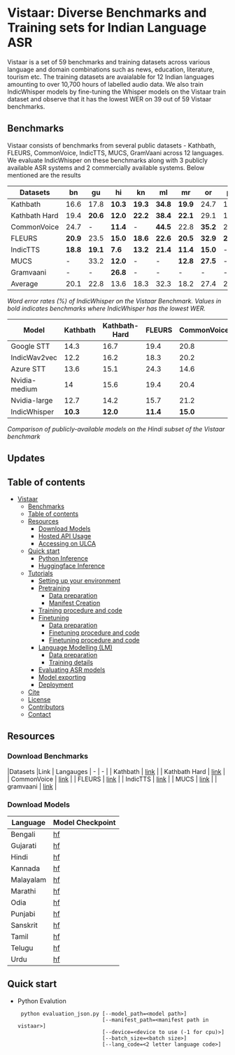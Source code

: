 # Vistaar: Diverse Benchmarks and Training sets for Indian Language ASR

 Vistaar is a set of 59 benchmarks and training datasets across various language and domain combinations such as news, education, literature, tourism etc. The training datasets are avaialable for 12 Indian languages amounting to over 10,700 hours of labelled audio data. We also train IndicWhisper models by fine-tuning the Whisper models on the Vistaar train dataset and observe that it has the lowest WER on 39 out of 59 Vistaar benchmarks.
 
## Benchmarks
Vistaar consists of benchmarks from several public datasets - Kathbath, FLEURS, CommonVoice, IndicTTS, MUCS, GramVaani across 12 languages. We evaluate IndicWhisper on these benchmarks along with 3 publicly available ASR systems and 2 commercially available systems. Below mentioned are the results

| Datasets      | bn       | gu       | hi       | kn       | ml       | mr       | or       | pa       | sa   | ta       | te       | ur       | avg   |
|---------------|----------|----------|----------|----------|----------|----------|----------|----------|------|----------|----------|----------|-------|
| Kathbath      | 16.6     | 17.8     | **10.3** | **19.3** | **34.8** | **19.9** | 24.7     | 16.9     | 45.6 | **24.2** | 25       | **11.9** | 22.3  |
| Kathbath Hard | 19.4     | **20.6** | **12.0** | **22.2** | **38.4** | **22.1** | 29.1     | 19.7     | 50.5 | **27.5** | 27.8     | **14.7** | 25.3  |
| CommonVoice   | 24.7     | -        | **11.4** | -        | **44.5** | 22.8     | **35.2** | 22.4     | -    | **29.2** | -        | 31.7     | 27.8  |
| FLEURS        | **20.9** | 23.5     | **15.0** | **18.6** | **22.6** | **20.5** | **32.9** | **23.1** | -    | **25.2** | **25.4** | **19.2** | 22.5  |
| IndicTTS      | **18.8** | **19.1** | **7.6**  | **13.2** | **21.4** | **11.4** | **15.0** | -        | -    | **17.2** | 33.8     | -        | 17.5  |
| MUCS          | -        | 33.2     | **12.0** | -        | -        | **12.8** | **27.5** | -        | -    | 28.3     | 32.1     | -        | 24.3  |
| Gramvaani     | -        | -        | **26.8** | -        | -        | -        | -        | -        | -    | -        | -        | -        | 26.8  |
| Average       | 20.1     | 22.8     | 13.6     | 18.3     | 32.3     | 18.2     | 27.4     | 20.5     | 48   | 25.3     | 28.8     | 19.4     | 24.6  |

*Word error rates (%) of IndicWhisper on the Vistaar Benchmark. Values in bold indicates benchmarks where IndicWhisper has the lowest WER.*


| Model         | Kathbath | Kathbath-Hard | FLEURS   | CommonVoice | IndicTTS | MUCS         | Gramvaani | Average   |
|---------------|----------|---------------|----------|-------------|----------|--------------|-----------|-----------|
| Google STT    | 14.3     | 16.7          | 19.4     | 20.8        | 18.3     | 17.8         | 59.9      | 23.9      |
| IndicWav2vec  | 12.2     | 16.2          | 18.3     | 20.2        | 15       | 22.9         | 42.1      | 21        |
| Azure STT     | 13.6     | 15.1          | 24.3     | 14.6        | 15.2     | 15.1         | 42.3      | 20        |
| Nvidia-medium | 14       | 15.6          | 19.4     | 20.4        | 12.3     | 12.4         | 41.3      | 19.4      |
| Nvidia-large  | 12.7     | 14.2          | 15.7     | 21.2        | 12.2     | **11.8**     | 42.6      | 18.6      |
| IndicWhisper  | **10.3** | **12.0**      | **11.4** | **15.0**    | **7.6**  | 12           | **26.8**  | **13.6**  |

*Comparison of publicly-available models on the Hindi subset of the Vistaar benchmark*


## Updates

## Table of contents
- [Vistaar](#vistaar-diverse-benchmarks-and-training-sets-for-indian-language-asr)
  - [Benchmarks](#benchmarks)
  - [Table of contents](#table-of-contents)
  - [Resources](#resources)
    - [Download Models](#download-models)
    - [Hosted API Usage](#hosted-api-usage)
    - [Accessing on ULCA](#accessing-on-ulca)
  - [Quick start](#quick-start)
    - [Python Inference](#python-inference)
    - [Huggingface Inference](#huggingface-inference)
  - [Tutorials](#tutorials)
    - [Setting up your environment](#setting-up-your-environment)
    - [Pretraining](#pretraining)
      - [Data preparation](#data-preparation)
      - [Manifest Creation](#manifest-creation)
    - [Training procedure and code](#training-procedure-and-code)
    - [Finetuning](#finetuning)
      - [Data preparation](#data-preparation-1)
      - [Finetuning procedure and code](#finetuning-procedure-and-code)
      - [Finetuning procedure and code](#finetuning-procedure-and-code-1)
    - [Language Modelling (LM)](#language-modelling-lm)
      - [Data preparation](#data-preparation-2)
      - [Training details](#training-details)
    - [Evaluating ASR models](#evaluating-asr-models)
    - [Model exporting](#model-exporting)
    - [Deployment](#deployment)
  - [Cite](#cite)
  - [License](#license)
  - [Contributors](#contributors)
  - [Contact](#contact)
## Resources

### Download Benchmarks
|Datasets |Link | Langauges
| - | - | 
| Kathbath | [link](https://objectstore.e2enetworks.net/indic-asr-public/indicwhisper/vistaar/kathbath.zip) |
| Kathbath Hard | [link](https://objectstore.e2enetworks.net/indic-asr-public/indicwhisper/vistaar/kathbath_noisy.zip) |
| CommonVoice | [link](https://objectstore.e2enetworks.net/indic-asr-public/indicwhisper/vistaar/commonvoice.zip) |
| FLEURS | [link](https://objectstore.e2enetworks.net/indic-asr-public/indicwhisper/vistaar/fleurs.zip) |
| IndicTTS | [link](https://objectstore.e2enetworks.net/indic-asr-public/indicwhisper/vistaar/indictts.zip) |
| MUCS | [link](https://objectstore.e2enetworks.net/indic-asr-public/indicwhisper/vistaar/mucs.zip) |
| gramvaani | [link](https://objectstore.e2enetworks.net/indic-asr-public/indicwhisper/vistaar/gramvaani.zip) |

### Download Models
|Language |Model Checkpoint |
| - | - | 
| Bengali | [hf](https://objectstore.e2enetworks.net/indic-asr-public/indicwhisper/all_lang_models/bengali_models.zip) |
| Gujarati | [hf](https://objectstore.e2enetworks.net/indic-asr-public/indicwhisper/all_lang_models/gujarati_models.zip) |
| Hindi | [hf](https://objectstore.e2enetworks.net/indic-asr-public/indicwhisper/all_lang_models/hindi_models.zip) |
| Kannada | [hf](https://objectstore.e2enetworks.net/indic-asr-public/indicwhisper/all_lang_models/kannada_models.zip) |
| Malayalam | [hf](https://objectstore.e2enetworks.net/indic-asr-public/indicwhisper/all_lang_models/malayalam_models.zip) |
| Marathi | [hf](https://objectstore.e2enetworks.net/indic-asr-public/indicwhisper/all_lang_models/marathi_models.zip) |
| Odia | [hf](https://objectstore.e2enetworks.net/indic-asr-public/indicwhisper/all_lang_models/odia_models.zip) |
| Punjabi | [hf](https://objectstore.e2enetworks.net/indic-asr-public/indicwhisper/all_lang_models/punjabi_models.zip) |
| Sanskrit | [hf](https://objectstore.e2enetworks.net/indic-asr-public/indicwhisper/all_lang_models/sanskrit_models.zip) |
| Tamil | [hf](https://objectstore.e2enetworks.net/indic-asr-public/indicwhisper/all_lang_models/tamil_models.zip) |
| Telugu | [hf](https://objectstore.e2enetworks.net/indic-asr-public/indicwhisper/all_lang_models/telugu_models.zip) |
| Urdu | [hf](https://objectstore.e2enetworks.net/indic-asr-public/indicwhisper/all_lang_models/urdu_models.zip) |

## Quick start
- Python Evalution
    ```
     python evaluation_json.py [--model_path=<model path>]
                               [--manifest_path=<manifest path in vistaar>]
                               [--device=<device to use (-1 for cpu)>]
                               [--batch_size=<batch size>]
                               [--lang_code=<2 letter language code>]
    ```
    
